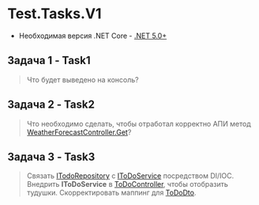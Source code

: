 # Test.Tasks.V1
* Необходимая версия .NET Core - [.NET 5.0+](https://dotnet.microsoft.com/download/dotnet/5.0)

## Задача 1 - Task1

> Что будет выведено на консоль?


## Задача 2 - Task2
> Что необходимо сделать, чтобы отработал корректно АПИ метод [WeatherForecastController.Get](https://github.com/ct-test-tasks/Test.Tasks.V1/blob/master/Task2/Controllers/WeatherForecastController.cs#L20)?

## Задача 3 - Task3
> Связать [ITodoRepository](https://github.com/ct-test-tasks/Test.Tasks.V1/blob/master/Task3/Repositories/IToDoRepository.cs) с [IToDoService](https://github.com/ct-test-tasks/Test.Tasks.V1/blob/master/Task3/Services/IToDoService.cs) посредством DI/IOC. 
> Внедрить **IToDoService** в [ToDoController](https://github.com/ct-test-tasks/Test.Tasks.V1/blob/master/Task3/Controllers/ToDoController.cs), чтобы отобразить тудушки.
> Скорректировать маппинг для [ToDoDto](https://github.com/ct-test-tasks/Test.Tasks.V1/blob/master/Task3/Dto/ToDoDto.cs).
